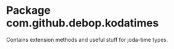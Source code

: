 # Package com.github.debop.kodatimes

Contains extension methods and useful stuff for joda-time types.